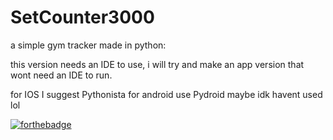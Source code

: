 # SetCounter3000
a simple gym tracker made in python:


this version needs an IDE to use, i will try and make an app version that wont need an IDE to run.

for IOS I suggest Pythonista
for android use Pydroid maybe idk havent used lol

[![forthebadge](https://forthebadge.com/images/badges/you-didnt-ask-for-this.svg)](https://forthebadge.com)
